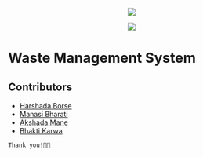 <!DOCTYPE html>
<html lang="en">
<head>
<meta charset="UTF-8">
<meta name="viewport" content="width=device-width, initial-scale=1.0">
<!-- <title>AudioBook</title> -->
</head>
<body>
<div align="center">
  <p>
    <p align="center">
      <img align="center" src="https://readme-typing-svg.herokuapp.com?color=%23${textVal}&lines=+👋🏻+Welcome+User+👋🏻;👨🏻‍💻+Let's+Build+Together+👩🏻‍💻;💡+A+Social+Project+💡">
    </p>
    <img src="https://capsule-render.vercel.app/api?type=rect&color=gradient&height=2.5"/>
  </p>
</div>

<h1>Waste Management System</h1>

<h2>Contributors</h2>

<ul>
  <li><a href="https://github.com/harshadaborse">Harshada Borse</a></li>
  <li><a href="https://github.com/Manasi0304">Manasi Bharati</a></li>
  <li><a href="https://github.com/Akshada2674">Akshada Mane</a></li>
  <li><a href="https://github.com/Bhakti0207">Bhakti Karwa</a></li>
</ul>

<p><code>Thank you!🧑‍💻</code></p>

</body>
</html>
